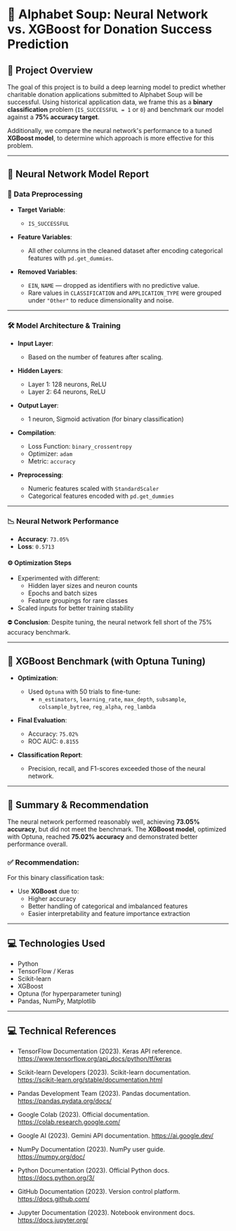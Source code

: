 # 🤖 Alphabet Soup: Neural Network vs. XGBoost for Donation Success Prediction

## 📌 Project Overview

The goal of this project is to build a deep learning model to predict whether charitable donation applications submitted to Alphabet Soup will be successful. Using historical application data, we frame this as a **binary classification** problem (`IS_SUCCESSFUL = 1` or `0`) and benchmark our model against a **75% accuracy target**.

Additionally, we compare the neural network's performance to a tuned **XGBoost model**, to determine which approach is more effective for this problem.

---

## 🧠 Neural Network Model Report

### 🔄 Data Preprocessing

- **Target Variable**:  
  - `IS_SUCCESSFUL`

- **Feature Variables**:  
  - All other columns in the cleaned dataset after encoding categorical features with `pd.get_dummies`.

- **Removed Variables**:
  - `EIN`, `NAME` — dropped as identifiers with no predictive value.
  - Rare values in `CLASSIFICATION` and `APPLICATION_TYPE` were grouped under `"Other"` to reduce dimensionality and noise.

---

### 🛠️ Model Architecture & Training

- **Input Layer**:
  - Based on the number of features after scaling.

- **Hidden Layers**:
  - Layer 1: 128 neurons, ReLU
  - Layer 2: 64 neurons, ReLU

- **Output Layer**:
  - 1 neuron, Sigmoid activation (for binary classification)

- **Compilation**:
  - Loss Function: `binary_crossentropy`
  - Optimizer: `adam`
  - Metric: `accuracy`

- **Preprocessing**:
  - Numeric features scaled with `StandardScaler`
  - Categorical features encoded with `pd.get_dummies`

---

### 📉 Neural Network Performance

- **Accuracy**: `73.05%`
- **Loss**: `0.5713`

#### ⚙️ Optimization Steps

- Experimented with different:
  - Hidden layer sizes and neuron counts
  - Epochs and batch sizes
  - Feature groupings for rare classes
- Scaled inputs for better training stability

⛔ **Conclusion**: Despite tuning, the neural network fell short of the 75% accuracy benchmark.

---

## 🔁 XGBoost Benchmark (with Optuna Tuning)

- **Optimization**:
  - Used `Optuna` with 50 trials to fine-tune:
    - `n_estimators`, `learning_rate`, `max_depth`, `subsample`, `colsample_bytree`, `reg_alpha`, `reg_lambda`

- **Final Evaluation**:
  - Accuracy: `75.02%`
  - ROC AUC: `0.8155`

- **Classification Report**:
  - Precision, recall, and F1-scores exceeded those of the neural network.

---

## 🧾 Summary & Recommendation

The neural network performed reasonably well, achieving **73.05% accuracy**, but did not meet the benchmark. The **XGBoost model**, optimized with Optuna, reached **75.02% accuracy** and demonstrated better performance overall.

### ✅ Recommendation:
For this binary classification task:
- Use **XGBoost** due to:
  - Higher accuracy
  - Better handling of categorical and imbalanced features
  - Easier interpretability and feature importance extraction

---

## 💻 Technologies Used

- Python
- TensorFlow / Keras
- Scikit-learn
- XGBoost
- Optuna (for hyperparameter tuning)
- Pandas, NumPy, Matplotlib

---

## 💻 Technical References

* TensorFlow Documentation (2023). Keras API reference.
https://www.tensorflow.org/api_docs/python/tf/keras

* Scikit-learn Developers (2023). Scikit-learn documentation.
https://scikit-learn.org/stable/documentation.html

* Pandas Development Team (2023). Pandas documentation.
https://pandas.pydata.org/docs/

* Google Colab (2023). Official documentation.
https://colab.research.google.com/

* Google AI (2023). Gemini API documentation.
https://ai.google.dev/

* NumPy Documentation (2023). NumPy user guide.
https://numpy.org/doc/

* Python Documentation (2023). Official Python docs.
https://docs.python.org/3/

* GitHub Documentation (2023). Version control platform.
https://docs.github.com/

* Jupyter Documentation (2023). Notebook environment docs.
https://docs.jupyter.org/



